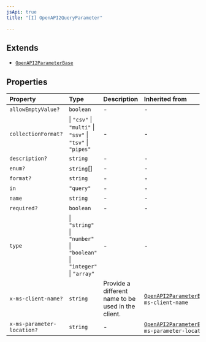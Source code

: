 ```yaml
---
jsApi: true
title: "[I] OpenAPI2QueryParameter"

---
```

## Extends

- [`OpenAPI2ParameterBase`](OpenAPI2ParameterBase.md)

## Properties

| Property | Type | Description | Inherited from |
| :------ | :------ | :------ | :------ |
| `allowEmptyValue?` | `boolean` | - | - |
| `collectionFormat?` |  \| `"csv"` \| `"multi"` \| `"ssv"` \| `"tsv"` \| `"pipes"` | - | - |
| `description?` | `string` | - | - |
| `enum?` | `string`[] | - | - |
| `format?` | `string` | - | - |
| `in` | `"query"` | - | - |
| `name` | `string` | - | - |
| `required?` | `boolean` | - | - |
| `type` |  \| `"string"` \| `"number"` \| `"boolean"` \| `"integer"` \| `"array"` | - | - |
| `x-ms-client-name?` | `string` | Provide a different name to be used in the client. | [`OpenAPI2ParameterBase`](OpenAPI2ParameterBase.md).`x-ms-client-name` |
| `x-ms-parameter-location?` | `string` | - | [`OpenAPI2ParameterBase`](OpenAPI2ParameterBase.md).`x-ms-parameter-location` |
